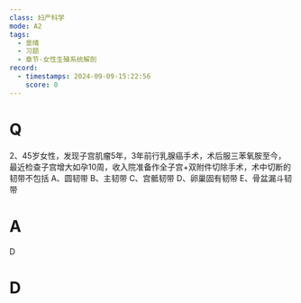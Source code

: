 ```yaml
---
class: 妇产科学
mode: A2
tags:
  - 景晴
  - 习题
  - 章节-女性生殖系统解剖
record:
  - timestamps: 2024-09-09-15:22:56
    score: 0
---
```


# Q
2、45岁女性，发现子宫肌瘤5年，3年前行乳腺癌手术，术后服三苯氧胺至今，最近检查子宫增大如孕10周，收入院准备作全子宫+双附件切除手术，术中切断的韧带不包括
A、圆韧带
B、主韧带
C、宫骶韧带
D、卵巢固有韧带
E、骨盆漏斗韧带
# A
D
# D
